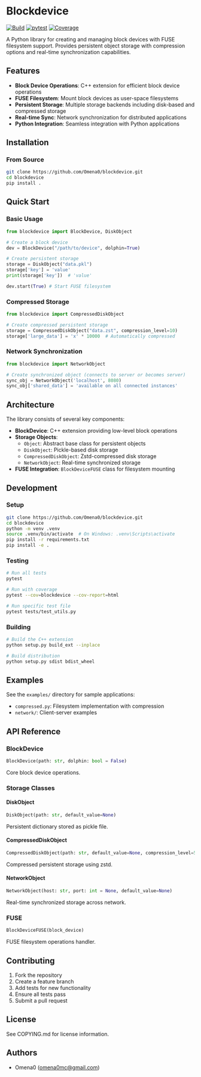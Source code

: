 # Blockdevice

[![Build](https://github.com/Omena0/blockdevice/actions/workflows/publish.yml/badge.svg)](https://github.com/Omena0/blockdevice/actions/workflows/publish.yml)
[![pytest](https://github.com/Omena0/blockdevice/actions/workflows/pytest.yml/badge.svg)](https://github.com/Omena0/blockdevice/actions/workflows/pytest.yml)
[![Coverage](https://img.shields.io/badge/coverage-48%25-brightgreen)](https://github.com/Omena0/blockdevice/actions/workflows/pytest.yml)

A Python library for creating and managing block devices with FUSE filesystem support. Provides persistent object storage with compression options and real-time synchronization capabilities.

## Features

- **Block Device Operations**: C++ extension for efficient block device operations
- **FUSE Filesystem**: Mount block devices as user-space filesystems
- **Persistent Storage**: Multiple storage backends including disk-based and compressed storage
- **Real-time Sync**: Network synchronization for distributed applications
- **Python Integration**: Seamless integration with Python applications

## Installation

### From Source
```bash
git clone https://github.com/Omena0/blockdevice.git
cd blockdevice
pip install .
```

## Quick Start

### Basic Usage

```python
from blockdevice import BlockDevice, DiskObject

# Create a block device
dev = BlockDevice("/path/to/device", dolphin=True)

# Create persistent storage
storage = DiskObject("data.pkl")
storage['key'] = 'value'
print(storage['key'])  # 'value'

dev.start(True) # Start FUSE filesystem
```

### Compressed Storage

```python
from blockdevice import CompressedDiskObject

# Create compressed persistent storage
storage = CompressedDiskObject("data.zst", compression_level=10)
storage['large_data'] = 'x' * 10000  # Automatically compressed
```

### Network Synchronization

```python
from blockdevice import NetworkObject

# Create synchronized object (connects to server or becomes server)
sync_obj = NetworkObject('localhost', 8080)
sync_obj['shared_data'] = 'available on all connected instances'
```

## Architecture

The library consists of several key components:

- **BlockDevice**: C++ extension providing low-level block operations
- **Storage Objects**: 
  - `Object`: Abstract base class for persistent objects
  - `DiskObject`: Pickle-based disk storage
  - `CompressedDiskObject`: Zstd-compressed disk storage
  - `NetworkObject`: Real-time synchronized storage
- **FUSE Integration**: `BlockDeviceFUSE` class for filesystem mounting

## Development

### Setup
```bash
git clone https://github.com/Omena0/blockdevice.git
cd blockdevice
python -m venv .venv
source .venv/bin/activate  # On Windows: .venv\Scripts\activate
pip install -r requirements.txt
pip install -e .
```

### Testing
```bash
# Run all tests
pytest

# Run with coverage
pytest --cov=blockdevice --cov-report=html

# Run specific test file
pytest tests/test_utils.py
```

### Building
```bash
# Build the C++ extension
python setup.py build_ext --inplace

# Build distribution
python setup.py sdist bdist_wheel
```

## Examples

See the `examples/` directory for sample applications:

- `compressed.py`: Filesystem implementation with compression
- `network/`: Client-server examples

## API Reference

### BlockDevice
```python
BlockDevice(path: str, dolphin: bool = False)
```
Core block device operations.

### Storage Classes

#### DiskObject
```python
DiskObject(path: str, default_value=None)
```
Persistent dictionary stored as pickle file.

#### CompressedDiskObject
```python
CompressedDiskObject(path: str, default_value=None, compression_level=5)
```
Compressed persistent storage using zstd.

#### NetworkObject
```python
NetworkObject(host: str, port: int = None, default_value=None)
```
Real-time synchronized storage across network.

### FUSE
```python
BlockDeviceFUSE(block_device)
```
FUSE filesystem operations handler.

## Contributing

1. Fork the repository
2. Create a feature branch
3. Add tests for new functionality
4. Ensure all tests pass
5. Submit a pull request

## License

See COPYING.md for license information.

## Authors

- Omena0 (omena0mc@gmail.com)
